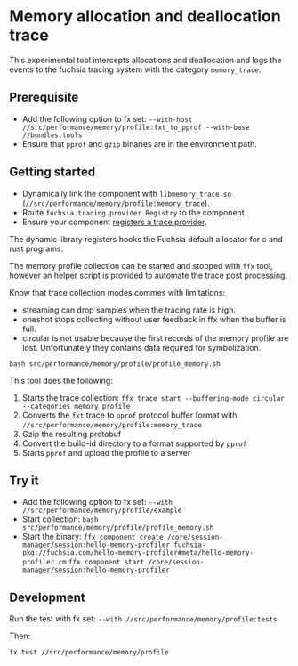 # Memory allocation and deallocation trace

This experimental tool intercepts allocations and deallocation and logs
the events to the fuchsia tracing system with the category `memory_trace`.

## Prerequisite

- Add the following option to fx set: `--with-host //src/performance/memory/profile:fxt_to_pprof --with-base //bundles:tools`
- Ensure that `pprof` and `gzip` binaries are in the environment path.

## Getting started

- Dynamically link the component with `libmemory_trace.so`
  (`//src/performance/memory/profile:memory_trace`).
- Route `fuchsia.tracing.provider.Registry` to the component.
- Ensure your component [registers a trace provider](https://fuchsia.dev/fuchsia-src/development/tracing/tutorial/registering-a-trace-provider?hl=en#register-with-the-trace-manager).

The dynamic library registers hooks the Fuchsia default allocator for c and
rust programs.

The memory profile collection can be started and stopped with `ffx` tool,
however an helper script is provided to automate the trace post processing.

Know that trace collection modes commes with limitations:
- streaming can drop samples when the tracing rate is high.
- oneshot stops collecting without user feedback in ffx when the buffer
  is full.
- circular is not usable because the first records of the memory profile are
  lost. Unfortunately they contains data required for symbolization.

`bash src/performance/memory/profile/profile_memory.sh`

This tool does the following:

1. Starts the trace collection: `ffx trace start --buffering-mode circular --categories memory_profile`
2. Converts the `fxt` trace to `pprof` protocol buffer format with `//src/performance/memory/profile:memory_trace`
3. Gzip the resulting protobuf
4. Convert the build-id directory to a format supported by `pprof`
5. Starts `pprof` and upload the profile to a server

## Try it

- Add the following option to fx set: `--with //src/performance/memory/profile/example`
- Start collection:
  `bash src/performance/memory/profile/profile_memory.sh`
- Start the binary:
  `ffx component create /core/session-manager/session:hello-memory-profiler fuchsia-pkg://fuchsia.com/hello-memory-profiler#meta/hello-memory-profiler.cm`
  `ffx component start /core/session-manager/session:hello-memory-profiler`

## Development

Run the test with fx set: `--with //src/performance/memory/profile:tests `

Then:
```
fx test //src/performance/memory/profile
```
